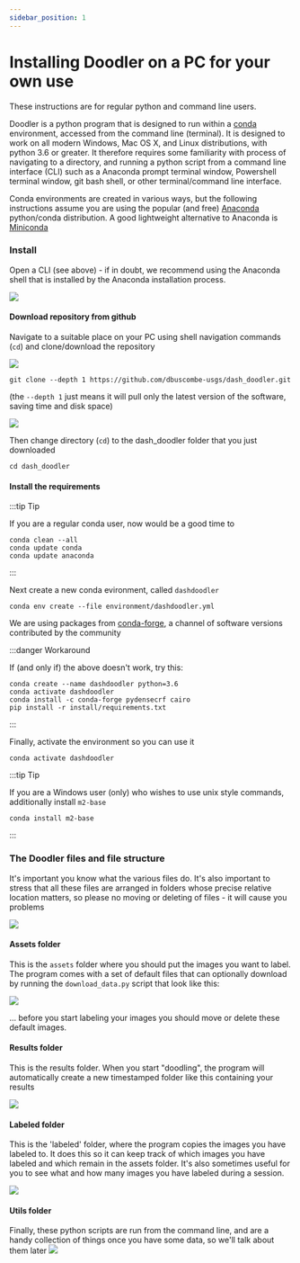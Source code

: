 ```yaml
---
sidebar_position: 1
---
```


# Installing Doodler on a PC for your own use

These instructions are for regular python and command line users.

Doodler is a python program that is designed to run within a [conda](https://docs.conda.io/en/latest/) environment, accessed from the command line (terminal). It is designed to work on all modern Windows, Mac OS X, and Linux distributions, with python 3.6 or greater. It therefore requires some familiarity with process of navigating to a directory, and running a python script from a command line interface (CLI) such as a Anaconda prompt terminal window, Powershell terminal window, git bash shell, or other terminal/command line interface.

Conda environments are created in various ways, but the following instructions assume you are using the popular (and free) [Anaconda](https://www.anaconda.com/products/individual) python/conda distribution. A good lightweight alternative to Anaconda is [Miniconda](https://docs.conda.io/projects/conda/en/latest/user-guide/install/download.html#anaconda-or-miniconda)

### Install
Open a CLI (see above) - if in doubt, we recommend using the Anaconda shell that is installed by the Anaconda installation process.

![](/img/install/install1.PNG)

#### Download repository from github
Navigate to a suitable place on your PC using shell navigation commands (`cd`) and clone/download the repository

![](/img/install/install2.PNG)


```shell
git clone --depth 1 https://github.com/dbuscombe-usgs/dash_doodler.git
```

(the `--depth 1` just means it will pull only the latest version of the software, saving time and disk space)

![](/img/install/install3.PNG)

Then change directory (`cd`) to the dash_doodler folder that you just downloaded

```shell
cd dash_doodler
```

#### Install the requirements

:::tip Tip

If you are a regular conda user, now would be a good time to

```shell
conda clean --all
conda update conda
conda update anaconda
```
:::

Next create a new conda evironment, called `dashdoodler`

```shell
conda env create --file environment/dashdoodler.yml
```

We are using packages from [conda-forge](https://anaconda.org/conda-forge/conda), a channel of software versions contributed by the community

:::danger Workaround

If (and only if) the above doesn't work, try this:

```shell
conda create --name dashdoodler python=3.6
conda activate dashdoodler
conda install -c conda-forge pydensecrf cairo
pip install -r install/requirements.txt
```
:::

Finally, activate the environment so you can use it

```shell
conda activate dashdoodler
```

:::tip Tip

If you are a Windows user (only) who wishes to use unix style commands, additionally install `m2-base`

```shell
conda install m2-base
```
:::

### The Doodler files and file structure

It's important you know what the various files do. It's also important to stress that all these files are arranged in folders whose precise relative location matters, so please no moving or deleting of files - it will cause you problems

![](/img/install/install4.PNG)

#### Assets folder
This is the `assets` folder where you should put the images you want to label. The program comes with a set of default files that can optionally download by running the `download_data.py` script that look like this:

![](/img/install/install5.PNG)

... before you start labeling your images you should move or delete these default images.

#### Results folder
This is the results folder. When you start "doodling", the program will automatically create a new timestamped folder like this containing your results

![](/img/install/install6.PNG)

#### Labeled folder
This is the 'labeled' folder, where the program copies the images you have labeled to. It does this so it can keep track of which images you have labeled and which remain in the assets folder. It's also sometimes useful for you to see what and how many images you have labeled during a session.

![](/img/install/install9.PNG)


#### Utils folder
Finally, these python scripts are run from the command line, and are a handy collection of things once you have some data, so we'll talk about them later
![](/img/install/install8.PNG)




<!-- A video is available that covers the installation process:

INSERT VIDEO HERE -->

<!--
## Using Doodler



### Run the program
Run the app.

```shell
python doodler.py
``` -->


<!-- # Create a Page

Add **Markdown or React** files to `src/pages` to create a **standalone page**:

- `src/pages/index.js` -> `localhost:3000/`
- `src/pages/foo.md` -> `localhost:3000/foo`
- `src/pages/foo/bar.js` -> `localhost:3000/foo/bar`

## Create your first React Page

Create a file at `src/pages/my-react-page.js`:

```jsx title="src/pages/my-react-page.js"
import React from 'react';
import Layout from '@theme/Layout';

export default function MyReactPage() {
  return (
    <Layout>
      <h1>My React page</h1>
      <p>This is a React page</p>
    </Layout>
  );
}
```

A new page is now available at `http://localhost:3000/my-react-page`.

## Create your first Markdown Page

Create a file at `src/pages/my-markdown-page.md`:

```mdx title="src/pages/my-markdown-page.md"
# My Markdown page

This is a Markdown page
```

A new page is now available at `http://localhost:3000/my-markdown-page`. -->
